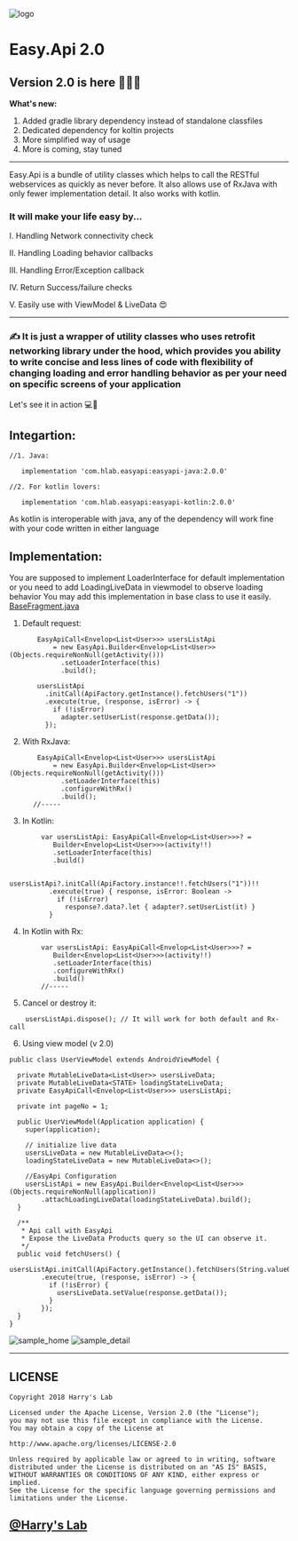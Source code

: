 ![logo](https://i.imgur.com/ZZMVI7S.png)

# Easy.Api 2.0
## Version 2.0 is here 🎉🌟🤟

**What's new:**
1. Added gradle library dependency instead of standalone classfiles
2. Dedicated dependency for koltin projects
3. More simplified way of usage
4. More is coming, stay tuned

***

Easy.Api is a bundle of utility classes which helps to call the RESTful webservices as quickly as never before. It also allows use of RxJava with only fewer implementation detail. It also works with kotlin.


### It will make your life easy by...

I. Handling Network connectivity check

II. Handling Loading behavior callbacks

III. Handling Error/Exception callback

IV. Return Success/failure checks

V. Easily use with ViewModel & LiveData 😍


***

###  ✍️ It is just a wrapper of utility classes who uses retrofit networking library under the hood, which provides you ability to write concise and less lines of code with flexibility of changing loading and error handling behavior as per your need on specific screens of your application

Let's see it in action 💻📲

## **Integartion:**

````
//1. Java:

   implementation 'com.hlab.easyapi:easyapi-java:2.0.0'

//2. For kotlin lovers:

   implementation 'com.hlab.easyapi:easyapi-kotlin:2.0.0'

````
As kotlin is interoperable with java, any of the dependency will work fine with your code written in either language

## **Implementation:**

You are supposed to implement LoaderInterface for default implementation
  or
you need to add LoadingLiveData in viewmodel to observe loading behavior
You may add this implementation in base class to use it easily. 
[BaseFragment.java](https://github.com/HarinTrivedi/Easy.Api/blob/master/android/src/main/java/com/hlabexmaples/easyapi/ui/base/BaseFragment.java)


1. Default request:

````
       EasyApiCall<Envelop<List<User>>> usersListApi 
           = new EasyApi.Builder<Envelop<List<User>>(Objects.requireNonNull(getActivity()))
             .setLoaderInterface(this)
             .build();

       usersListApi
         .initCall(ApiFactory.getInstance().fetchUsers("1"))
         .execute(true, (response, isError) -> {
           if (!isError)
             adapter.setUserList(response.getData());
         });

````

2. With RxJava:

````
       EasyApiCall<Envelop<List<User>>> usersListApi 
           = new EasyApi.Builder<Envelop<List<User>>(Objects.requireNonNull(getActivity()))
             .setLoaderInterface(this)
             .configureWithRx()
             .build();
      //-----

````

3. In Kotlin:

````
        var usersListApi: EasyApiCall<Envelop<List<User>>>? =
           Builder<Envelop<List<User>>>(activity!!)
           .setLoaderInterface(this)
           .build()

        usersListApi?.initCall(ApiFactory.instance!!.fetchUsers("1"))!!
          .execute(true) { response, isError: Boolean ->
            if (!isError)
              response?.data?.let { adapter?.setUserList(it) }
          }
````

4. In Kotlin with Rx:

````
        var usersListApi: EasyApiCall<Envelop<List<User>>>? =
           Builder<Envelop<List<User>>>(activity!!)
           .setLoaderInterface(this)
           .configureWithRx()
           .build()
        //-----

````

5. Cancel or destroy it:

````
    usersListApi.dispose(); // It will work for both default and Rx-call

````

6. Using view model (v 2.0)

````
public class UserViewModel extends AndroidViewModel {

  private MutableLiveData<List<User>> usersLiveData;
  private MutableLiveData<STATE> loadingStateLiveData;
  private EasyApiCall<Envelop<List<User>>> usersListApi;

  private int pageNo = 1;

  public UserViewModel(Application application) {
    super(application);

    // initialize live data
    usersLiveData = new MutableLiveData<>();
    loadingStateLiveData = new MutableLiveData<>();

    //EasyApi Configuration
    usersListApi = new EasyApi.Builder<Envelop<List<User>>>(Objects.requireNonNull(application))
        .attachLoadingLiveData(loadingStateLiveData).build();
  }

  /**
   * Api call with EasyApi
   * Expose the LiveData Products query so the UI can observe it.
   */
  public void fetchUsers() {
    usersListApi.initCall(ApiFactory.getInstance().fetchUsers(String.valueOf(pageNo)))
        .execute(true, (response, isError) -> {
          if (!isError) {
            usersLiveData.setValue(response.getData());
          }
        });
  }
}
````


![sample_home](https://i.imgur.com/rWhZXsv.png)
![sample_detail](https://i.imgur.com/4iU4ZrI.png)

***

## LICENSE
````
Copyright 2018 Harry's Lab

Licensed under the Apache License, Version 2.0 (the "License");
you may not use this file except in compliance with the License.
You may obtain a copy of the License at

http://www.apache.org/licenses/LICENSE-2.0

Unless required by applicable law or agreed to in writing, software
distributed under the License is distributed on an "AS IS" BASIS,
WITHOUT WARRANTIES OR CONDITIONS OF ANY KIND, either express or implied.
See the License for the specific language governing permissions and
limitations under the License.
````
## [@Harry's Lab](https://github.com/HarinTrivedi)

